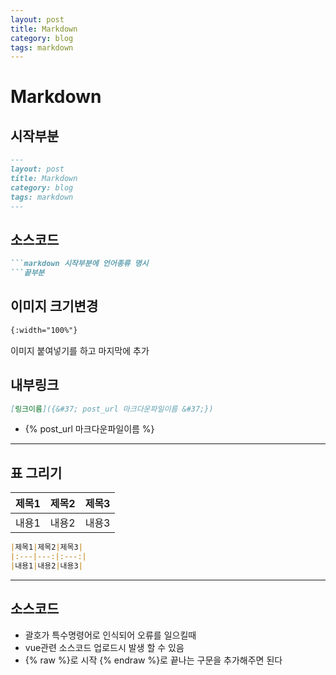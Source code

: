 ```yaml
---
layout: post
title: Markdown
category: blog
tags: markdown
---
```

# Markdown

## 시작부분
```markdown
---
layout: post
title: Markdown
category: blog
tags: markdown
---
```

## 소스코드
```markdown
```markdown 시작부분에 언어종류 명시
```끝부분
```

## 이미지 크기변경
```markdown
{:width="100%"}
```
이미지 붙여넣기를 하고 마지막에 추가

## 내부링크
```markdown
[링크이름]({&#37; post_url 마크다운파일이름 &#37;})
```
* {&#37; post_url 마크다운파일이름 &#37;}

---

## 표 그리기

|제목1|제목2|제목3|
|:---|---:|:---:|
|내용1|내용2|내용3|

```markdown
|제목1|제목2|제목3|
|:---|---:|:---:|
|내용1|내용2|내용3|
```

---

## 소스코드
* 괄호가 특수명령어로 인식되어 오류를 일으킬때
* vue관련 소스코드 업로드시 발생 할 수 있음
* {&#37; raw &#37;}로 시작 {&#37; endraw &#37;}로 끝나는 구문을 추가해주면 된다